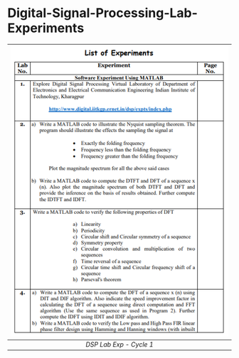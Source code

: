 # Digital-Signal-Processing-Lab-Experiments

| ![](Images/Page_1.png) | 
|:--:| 
| *DSP Lab Exp - Cycle 1* |
